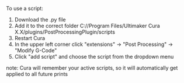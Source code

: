 To use a script:
1. Download the .py file 
2. Add it to the correct folder  C://Program Files/Ultimaker Cura X.X/plugins/PostProcessingPlugin/scripts
3. Restart Cura
4. In the upper left corner click "extensions" -> "Post Processing" -> "Modify G-Code" 
5. Click "add script" and choose the script from the dropdown menu

note: Cura will remember your active scripts, so it will automatically get applied to all future prints